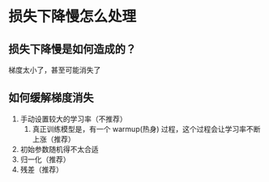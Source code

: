 # 损失下降慢怎么处理

## 损失下降慢是如何造成的？

梯度太小了，甚至可能消失了

## 如何缓解梯度消失

1. 手动设置较大的学习率（不推荐）
   1. 真正训练模型是，有一个 warmup(热身) 过程，这个过程会让学习率不断上涨（推荐）
2. 初始参数随机得不太合适
3. 归一化（推荐）
4. 残差（推荐）
